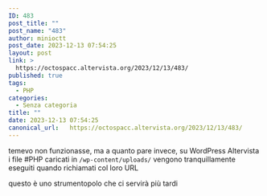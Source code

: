 ```yaml
---
ID: 483
post_title: ""
post_name: "483"
author: minioctt
post_date: 2023-12-13 07:54:25
layout: post
link: >
  https://octospacc.altervista.org/2023/12/13/483/
published: true
tags:
  - PHP
categories:
  - Senza categoria
title: ""
date: 2023-12-13 07:54:25
canonical_url:   https://octospacc.altervista.org/2023/12/13/483/
---
```

<!-- wp:paragraph -->
<p>temevo non funzionasse, ma a quanto pare invece, su WordPress Altervista i file #PHP caricati in <code>/wp-content/uploads/</code> vengono tranquillamente eseguiti quando richiamati col loro URL</p>
<!-- /wp:paragraph -->

<!-- wp:paragraph -->
<p>questo è uno strumentopolo che ci servirà più tardi</p>
<!-- /wp:paragraph -->
